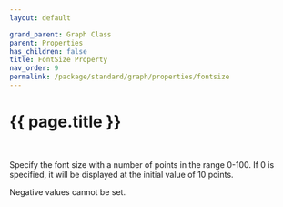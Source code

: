 ```yaml
---
layout: default

grand_parent: Graph Class
parent: Properties
has_children: false
title: FontSize Property
nav_order: 9
permalink: /package/standard/graph/properties/fontsize
---
```

# {{ page.title }}

<br>

Specify the font size with a number of points in the range 0-100. If 0 is specified, it will be displayed at the initial value of 10 points.

Negative values cannot be set.
